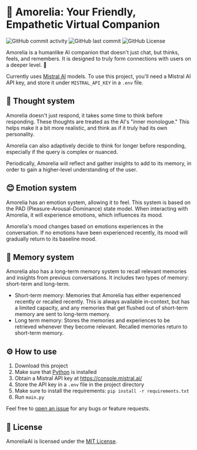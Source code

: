 # 💖 Amorelia: Your Friendly, Empathetic Virtual Companion

![GitHub commit activity](https://img.shields.io/github/commit-activity/m/fungamer2-2/AmoreliaAI)
![GitHub last commit](https://img.shields.io/github/last-commit/fungamer2-2/AmoreliaAI)
![GitHub License](https://img.shields.io/github/license/fungamer2-2/AmoreliaAI)


Amorelia is a humanlike AI companion that doesn't just chat, but thinks, feels, and remembers. It is designed to truly form connections with users on a deeper level. 💖

Currently uses [Mistral AI](https://mistral.ai) models. To use this project, you'll need a Mistral AI API key, and store it under `MISTRAL_API_KEY` in a `.env` file.

## 💭 Thought system

Amorelia doesn't just respond, it takes some time to think before responding. These thoughts are treated as the AI's "inner monologue." This helps make it a bit more realistic, and think as if it truly had its own personality.

Amorelia can also adaptively decide to think for longer before responding, especially if the query is complex or nuanced.

Periodically, Amorelia will reflect and gather insights to add to its memory, in order to gain a higher-level understanding of the user.

## 😊 Emotion system

Amorelia has an emotion system, allowing it to feel. This system is based on the PAD (Pleasure-Arousal-Dominance) state model. When interacting with Amorelia, it will experience emotions, which influences its mood.

Amorelia's mood changes based on emotions experiences in the conversation. If no emotions have been experienced recently, its mood will gradually return to its baseline mood.

## 📝 Memory system

Amorelia also has a long-term memory system to recall relevant memories and insights from previous conversations. It includes two types of memory: short-term and long-term.

- Short-term memory: Memories that Amorelia has either experienced recently or recalled recently. This is always available in-context, but has a limited capacity, and any memories that get flushed out of short-term memory are sent to long-term memory.
- Long term memory: Stores the memories and experiences to be retrieved whenever they become relevant. Recalled memories return to short-term memory.

## ⚙️ How to use

1. Download this project
2. Make sure that [Python](https://python.org) is installed
3. Obtain a Mistral API key at <https://console.mistral.ai/>
4. Store the API key in a `.env` file in the project directory
5. Make sure to install the requirements: `pip install -r requirements.txt` 
6. Run `main.py`

Feel free to [open an issue](https://github.com/fungamer2-2/HumanlikeAI/issues/new/choose) for any bugs or feature requests.

## 📄 License

AmoreliaAI is licensed under the [MIT License](LICENSE).

